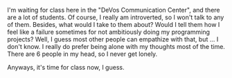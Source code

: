 
I'm waiting for class here in the "DeVos Communication Center", and there are a lot of students. Of course, I really am introverted, so I won't talk to any of them. Besides, what would I take to them about? Would I tell them how I feel like a failure sometimes for not ambitiously doing my programming projects? Well, I guess most other people can empathize with that, but ... I don't know. I really do prefer being alone with my thoughts most of the time. There are 6 people in my head, so I never get lonely.

Anyways, it's time for class now, I guess.
